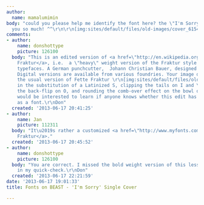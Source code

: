 ```yaml
---
author:
  name: mamalumimin
body: "could you please help me identify the font here? the \"I'm Sorry\" one..\r\nthank
  you so much! ^^\r\n\r\n[img:sites/default/files/old-images/cover_6154.jpg]"
comments:
- author:
    name: donshottype
    picture: 126100
  body: "This is an edited version of <a href=\"http://en.wikipedia.org/wiki/Fette_Fraktur\">Fette
    Fraktur</a>, i.e.  a \"heavy\" weight version of the Fraktur style of blackletter
    typefaces. A German punchcutter,  Johann Christian Bauer, designed it in 1850.
    Digital versions are available from various foundries. Your image differs from
    the usual version of Fette Fraktur \r\n[img:sites/default/files/old-images/FetteFrakturInUse1_4733.jpg]\r\nmainly
    in the substitution of a Latinized S, clipping the tails on I and Y, clipping
    the back-flip on O, and rounding the comb-over effect on the bowl of R. \r\nI
    would be interested to learn if anyone knows whether this edit has been released
    as a font.\r\nDon"
  created: '2013-06-17 20:41:25'
- author:
    name: Jan
    picture: 112311
  body: "It\u2019s rather a customized <a href=\"http://www.myfonts.com/fonts/mti/wittenberger-fraktur/\">Wittenberg
    Fraktur</a>."
  created: '2013-06-17 20:45:52'
- author:
    name: donshottype
    picture: 126100
  body: "You are correct. I missed the bold weight version of this less common Fraktur
    in my quick-check.\r\nDon"
  created: '2013-06-17 22:21:59'
date: '2013-06-17 19:01:33'
title: Fonts on BEAST - 'I'm Sorry' Single Cover

---
```

